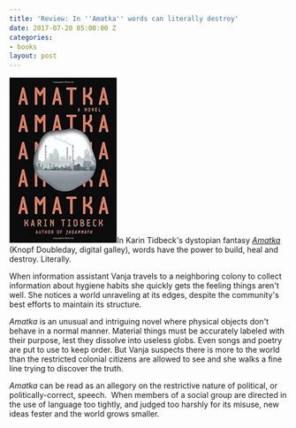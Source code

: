 ```yaml
---
title: 'Review: In ''Amatka'' words can literally destroy'
date: 2017-07-20 05:00:00 Z
categories:
- books
layout: post
---
```


![Amatka book review](/assets/images/5170KUr8UfL._SX322_BO1204203200_-195x300.jpg)In Karin Tidbeck's dystopian fantasy [_Amatka_](http://amzn.to/2vwy3Vz) (Knopf Doubleday, digital galley), words have the power to build, heal and destroy. Literally.

When information assistant Vanja travels to a neighboring colony to collect information about hygiene habits she quickly gets the feeling things aren't well. She notices a world unraveling at its edges, despite the community's best efforts to maintain its structure.

_Amatka_ is an unusual and intriguing novel where physical objects don't behave in a normal manner. Material things must be accurately labeled with their purpose, lest they dissolve into useless globs. Even songs and poetry are put to use to keep order. But Vanja suspects there is more to the world than the restricted colonial citizens are allowed to see and she walks a fine line trying to discover the truth.

_Amatka_ can be read as an allegory on the restrictive nature of political, or politically-correct, speech.  When members of a social group are directed in the use of language too tightly, and judged too harshly for its misuse, new ideas fester and the world grows smaller.
